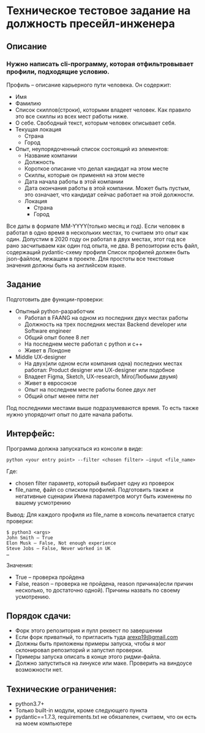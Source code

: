 # Техническое тестовое задание на должность пресейл-инженера

## Описание

### Нужно написать cli-программу, которая отфильтровывает профили, подходящие условию.

Профиль – описание карьерного пути человека.
Он содержит:
* Имя
* Фамилию
* Список скиллов(строки), которыми владеет человек. Как правило это все скиллы из всех мест работы ниже. 
* О себе. Свободный текст, которым человек описывает себя.
* Текущая локация
    * Страна
    * Город
* Опыт, неупорядоченный список состоящий из элементов:
    * Название компании
    * Должность
    * Короткое описание что делал кандидат на этом месте
    * Скиллы, которые он применял на этом месте
    * Дата начала работы в этой компании
    * Дата окончания работы в этой компании. Может быть пустым, это означает, что кандидат сейчас работает на этой должности.
    * Локация
        * Страна
        * Город

Все даты в формате MM-YYYY(только месяц и год).
Если человек в работал в одно время в нескольких местах, то считаем это опыт как один. Допустим в 2020 году он работал в двух местах, этот год все рано засчитываем как один год опыта, не два.
В репозитории есть файл, содержащий pydantic-схему профиля
Список профилей должен быть json-файлом, лежащем в проекте. Для простоты все текстовые значения должны быть на английском языке.

## Задание
Подготовить две функции-проверки:
* Опытный python-разработчик
    * Работал в FAANG на одном из последних двух местах работы
    * Должность на трех последних местах  Backend developer или Software engineer
    * Общий опыт более 8 лет
    * На последнем месте работал с python и c++
    * Живет в Лондоне
* Middle UX-designer
    * На двух(или одном если компания одна) последних местах работал: Product designer или UX-designer или подобное
    * Владеет Figma, Sketch, UX-research, Miro(Любыми двумя)
    * Живет в евросоюзе
    * Опыт на последнем месте работы более двух лет
    * Общий опыт менее пяти лет

Под последними местами выше подразумеваются время. То есть также нужно упорядочит опыт по дате начала работы.

## Интерфейс:
Программа должна запускаться из консоли в виде:

`python <your entry point> --filter <chosen filter> —input <file_name>`

Где:
* chosen filter параметр, который выбирает одну из проверок
* file_name, файл со списком профилей. Подготовить также и негативные сценарии
Имена параметров могут быть изменены по вашему усмотрению

Вывод:
Для каждого профиля из file_name в консоль печатается статус проверки:
```
$ python3 <args>
John Smith – True
Elon Musk – False, Not enough experience
Steve Jobs – False, Never worked in UK
…
```
Значения:
* True –  проверка пройдена
* False, reason – проверка не пройдена, reason причина(если причин несколько, то достаточно одной). Причины назвать по своему усмотрению.


## Порядок сдачи:
* Форк этого репозитория и пулл реквест по завершении
* Если форк приватный, то пригласить туда arexp19@gmail.com 
* Должны быть приложены примеры запуска, чтобы я мог склонировал репозиторий и запустил проверки.
* Примеры запуска описать в конце этого ридми-файла.
* Должно запуститься на линуксе или маке. Проверить на виндоусе возможности нет.

## Технические ограничения:
* python3.7+
* Только built-in модули, кроме следующего пункта
* pydantic==1.7.3, requirements.txt не обязателен, считаем, что он есть на моем компьютере
